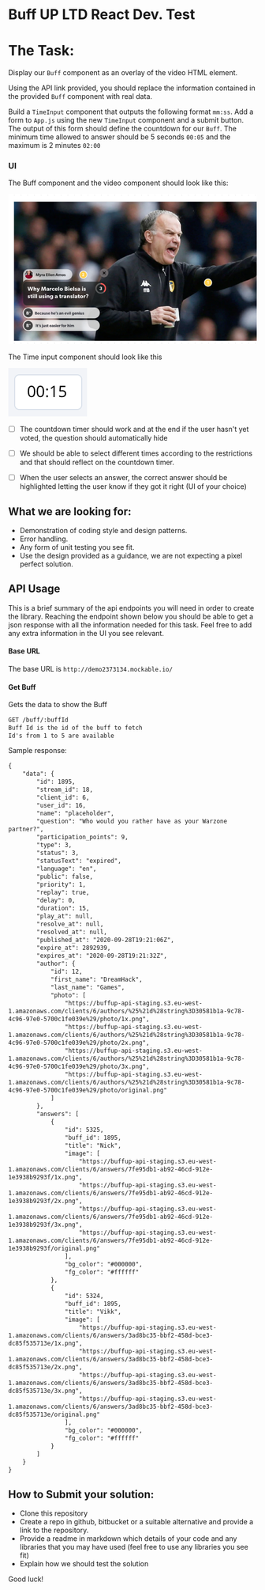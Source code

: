 # Buff UP LTD React Dev. Test

# The Task:

Display our `Buff` component as an overlay of the video HTML element.

Using the API link provided, you should replace the information contained in the provided `Buff` component with real data.

Build a `TimeInput` component that outputs the following format `mm:ss`. Add a form to `App.js` using the new `TimeInput` component and a submit button. The output of this form should define the countdown for our `Buff`. The minimum time allowed to answer should be 5 seconds `00:05` and the maximum is 2 minutes `02:00`

### UI

The Buff component and the video component should look like this:

![Buff](Buff.png)

The Time input component should look like this

![TimeInput](TimeInput.png)

- [ ] The countdown timer should work and at the end if the user hasn't yet voted, the question should automatically hide

- [ ] We should be able to select different times according to the restrictions and that should reflect on the countdown timer.

- [ ] When the user selects an answer, the correct answer should be highlighted letting the user know if they got it right (UI of your choice)

## What we are looking for:

- Demonstration of coding style and design patterns.
- Error handling.
- Any form of unit testing you see fit.
- Use the design provided as a guidance, we are not expecting a pixel perfect solution.

## API Usage

This is a brief summary of the api endpoints you will need in order to create the library. Reaching the endpoint shown below you should be able to get a json response with all the information needed for this task. Feel free to add any extra information in the UI you see relevant.

#### Base URL

The base URL is `http://demo2373134.mockable.io/`

#### Get Buff

Gets the data to show the Buff

```
GET /buff/:buffId
Buff Id is the id of the buff to fetch
Id's from 1 to 5 are available
```

Sample response:

```
{
    "data": {
        "id": 1895,
        "stream_id": 18,
        "client_id": 6,
        "user_id": 16,
        "name": "placeholder",
        "question": "Who would you rather have as your Warzone partner?",
        "participation_points": 9,
        "type": 3,
        "status": 3,
        "statusText": "expired",
        "language": "en",
        "public": false,
        "priority": 1,
        "replay": true,
        "delay": 0,
        "duration": 15,
        "play_at": null,
        "resolve_at": null,
        "resolved_at": null,
        "published_at": "2020-09-28T19:21:06Z",
        "expire_at": 2892939,
        "expires_at": "2020-09-28T19:21:32Z",
        "author": {
            "id": 12,
            "first_name": "DreamHack",
            "last_name": "Games",
            "photo": [
                "https://buffup-api-staging.s3.eu-west-1.amazonaws.com/clients/6/authors/%25%21d%28string%3D30581b1a-9c78-4c96-97e0-5700c1fe039e%29/photo/1x.png",
                "https://buffup-api-staging.s3.eu-west-1.amazonaws.com/clients/6/authors/%25%21d%28string%3D30581b1a-9c78-4c96-97e0-5700c1fe039e%29/photo/2x.png",
                "https://buffup-api-staging.s3.eu-west-1.amazonaws.com/clients/6/authors/%25%21d%28string%3D30581b1a-9c78-4c96-97e0-5700c1fe039e%29/photo/3x.png",
                "https://buffup-api-staging.s3.eu-west-1.amazonaws.com/clients/6/authors/%25%21d%28string%3D30581b1a-9c78-4c96-97e0-5700c1fe039e%29/photo/original.png"
            ]
        },
        "answers": [
            {
                "id": 5325,
                "buff_id": 1895,
                "title": "Nick",
                "image": [
                    "https://buffup-api-staging.s3.eu-west-1.amazonaws.com/clients/6/answers/7fe95db1-ab92-46cd-912e-1e3938b9293f/1x.png",
                    "https://buffup-api-staging.s3.eu-west-1.amazonaws.com/clients/6/answers/7fe95db1-ab92-46cd-912e-1e3938b9293f/2x.png",
                    "https://buffup-api-staging.s3.eu-west-1.amazonaws.com/clients/6/answers/7fe95db1-ab92-46cd-912e-1e3938b9293f/3x.png",
                    "https://buffup-api-staging.s3.eu-west-1.amazonaws.com/clients/6/answers/7fe95db1-ab92-46cd-912e-1e3938b9293f/original.png"
                ],
                "bg_color": "#000000",
                "fg_color": "#ffffff"
            },
            {
                "id": 5324,
                "buff_id": 1895,
                "title": "Vikk",
                "image": [
                    "https://buffup-api-staging.s3.eu-west-1.amazonaws.com/clients/6/answers/3ad8bc35-bbf2-458d-bce3-dc85f535713e/1x.png",
                    "https://buffup-api-staging.s3.eu-west-1.amazonaws.com/clients/6/answers/3ad8bc35-bbf2-458d-bce3-dc85f535713e/2x.png",
                    "https://buffup-api-staging.s3.eu-west-1.amazonaws.com/clients/6/answers/3ad8bc35-bbf2-458d-bce3-dc85f535713e/3x.png",
                    "https://buffup-api-staging.s3.eu-west-1.amazonaws.com/clients/6/answers/3ad8bc35-bbf2-458d-bce3-dc85f535713e/original.png"
                ],
                "bg_color": "#000000",
                "fg_color": "#ffffff"
            }
        ]
    }
}
```

## How to Submit your solution:

- Clone this repository
- Create a repo in github, bitbucket or a suitable alternative and provide a link to the repository.
- Provide a readme in markdown which details of your code and any libraries that you may have used (feel free to use any libraries you see fit)
- Explain how we should test the solution

Good luck!

